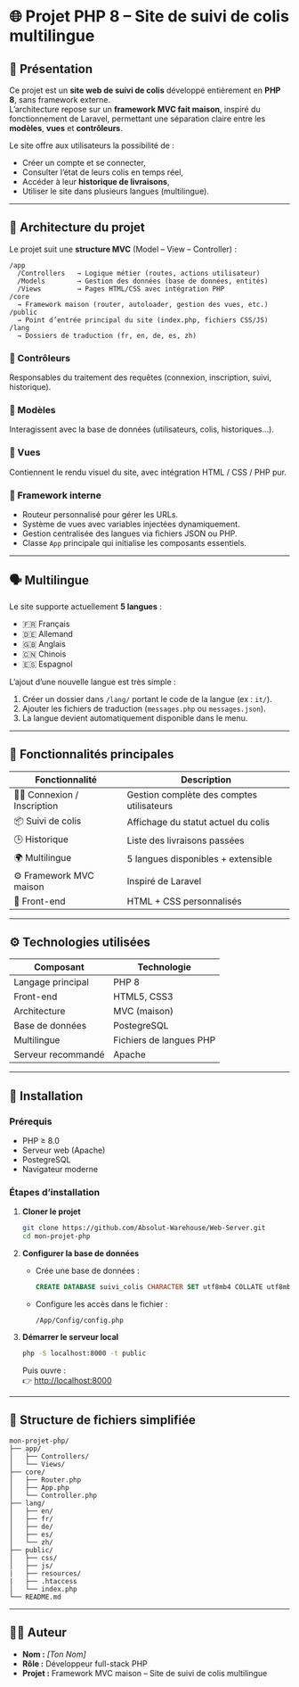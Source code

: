 # 🌐 Projet PHP 8 – Site de suivi de colis multilingue

## 🧭 Présentation

Ce projet est un **site web de suivi de colis** développé entièrement en **PHP 8**, sans framework externe.  
L’architecture repose sur un **framework MVC fait maison**, inspiré du fonctionnement de Laravel, permettant une séparation claire entre les **modèles**, **vues** et **contrôleurs**.

Le site offre aux utilisateurs la possibilité de :
- Créer un compte et se connecter,  
- Consulter l’état de leurs colis en temps réel,  
- Accéder à leur **historique de livraisons**,  
- Utiliser le site dans plusieurs langues (multilingue).

---

## 🧩 Architecture du projet

Le projet suit une **structure MVC** (Model – View – Controller) :

```
/app
  /Controllers   → Logique métier (routes, actions utilisateur)
  /Models        → Gestion des données (base de données, entités)
  /Views         → Pages HTML/CSS avec intégration PHP
/core
  → Framework maison (router, autoloader, gestion des vues, etc.)
/public
  → Point d’entrée principal du site (index.php, fichiers CSS/JS)
/lang
  → Dossiers de traduction (fr, en, de, es, zh)
```

### 🔹 Contrôleurs
Responsables du traitement des requêtes (connexion, inscription, suivi, historique).

### 🔹 Modèles
Interagissent avec la base de données (utilisateurs, colis, historiques…).

### 🔹 Vues
Contiennent le rendu visuel du site, avec intégration HTML / CSS / PHP pur.

### 🔹 Framework interne
- Routeur personnalisé pour gérer les URLs.
- Système de vues avec variables injectées dynamiquement.
- Gestion centralisée des langues via fichiers JSON ou PHP.
- Classe `App` principale qui initialise les composants essentiels.

---

## 🗣️ Multilingue

Le site supporte actuellement **5 langues** :
- 🇫🇷 Français  
- 🇩🇪 Allemand  
- 🇬🇧 Anglais  
- 🇨🇳 Chinois  
- 🇪🇸 Espagnol  

L’ajout d’une nouvelle langue est très simple :  
1. Créer un dossier dans `/lang/` portant le code de la langue (ex : `it/`).  
2. Ajouter les fichiers de traduction (`messages.php` ou `messages.json`).  
3. La langue devient automatiquement disponible dans le menu.

---

## 🔐 Fonctionnalités principales

| Fonctionnalité | Description |
|----------------|-------------|
| 🧑‍💻 Connexion / Inscription | Gestion complète des comptes utilisateurs |
| 📦 Suivi de colis | Affichage du statut actuel du colis |
| 🕒 Historique | Liste des livraisons passées |
| 🌍 Multilingue | 5 langues disponibles + extensible |
| ⚙️ Framework MVC maison | Inspiré de Laravel |
| 🎨 Front-end | HTML + CSS personnalisés |

---

## ⚙️ Technologies utilisées

| Composant | Technologie |
|------------|--------------|
| Langage principal | PHP 8 |
| Front-end | HTML5, CSS3 |
| Architecture | MVC (maison) |
| Base de données |PostegreSQL |
| Multilingue | Fichiers de langues PHP |
| Serveur recommandé | Apache |

---

## 🚀 Installation

### Prérequis
- PHP ≥ 8.0  
- Serveur web (Apache)  
- PostegreSQL
- Navigateur moderne

### Étapes d’installation

1. **Cloner le projet**
   ```bash
   git clone https://github.com/Absolut-Warehouse/Web-Server.git
   cd mon-projet-php
   ```

2. **Configurer la base de données**
   - Crée une base de données :
     ```sql
     CREATE DATABASE suivi_colis CHARACTER SET utf8mb4 COLLATE utf8mb4_unicode_ci;
     ```
   - Configure les accès dans le fichier :
     ```
     /App/Config/config.php
     ```

3. **Démarrer le serveur local**
   ```bash
   php -S localhost:8000 -t public
   ```
   Puis ouvre :  
   👉 [http://localhost:8000](http://localhost:8000)

---

## 🧰 Structure de fichiers simplifiée

```
mon-projet-php/
├── app/
│   ├── Controllers/
│   └── Views/
├── core/
│   ├── Router.php
│   ├── App.php
│   └── Controller.php
├── lang/
│   ├── en/
│   ├── fr/
│   ├── de/
│   ├── es/
│   └── zh/
├── public/
│   ├── css/
│   ├── js/
|   ├── resources/
|   ├── .htaccess
│   └── index.php
└── README.md
```

---

## 👨‍💻 Auteur

- **Nom :** *[Ton Nom]*  
- **Rôle :** Développeur full-stack PHP  
- **Projet :** Framework MVC maison – Site de suivi de colis multilingue  
